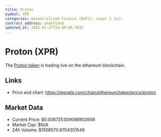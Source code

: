 ```yaml
---
title: Proton
symbol: XPR
categories: Decentralized Finance (DeFi), Layer 1 (L1)
contract_address: undefined
updated_at: 2025-01-27T14:49:09.703Z
---
```


# Proton (XPR)
The [Proton token](https://moralis.com/chain/ethereum/token/price/proton) is trading live on the ethereum blockchain.

## Links
- Price and chart: https://moralis.com/chain/ethereum/token/price/proton

## Market Data
- Current Price: $0.006725309088902608
- Market Cap: $N/A
- 24h Volume: $1508570.6704351548
